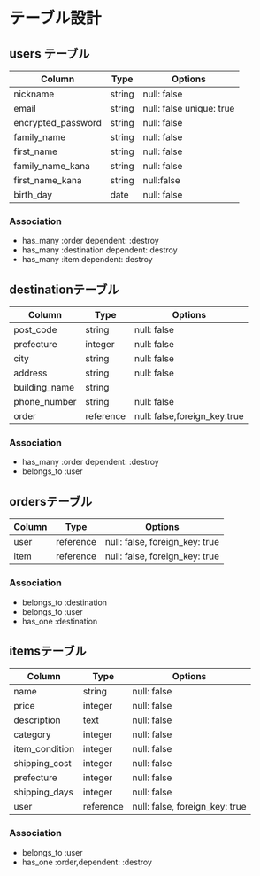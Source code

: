 # テーブル設計

## users テーブル

| Column             | Type   | Options                         |
| ------------------ | ------ | ------------------------------- |
| nickname           | string | null: false                     |
| email              | string | null: false unique: true        |
| encrypted_password | string | null: false                     |
| family_name        | string | null: false                     |
| first_name         | string | null: false                     |
| family_name_kana   | string | null: false                     |
| first_name_kana    | string | null:false                      |
| birth_day          | date   | null: false                     |


### Association

- has_many :order dependent: :destroy
- has_many :destination dependent: destroy
- has_many :item dependent: destroy


## destinationテーブル

| Column             | Type      | Options                      |
| ------------------ | --------- | -----------------------------|
| post_code          | string    | null: false                  |
| prefecture         | integer   | null: false                  |
| city               | string    | null: false                  |
| address            | string    | null: false                  |
| building_name      | string    |                              |
| phone_number       | string    | null: false                  |
| order              | reference | null: false,foreign_key:true |


### Association

- has_many :order dependent: :destroy
- belongs_to :user


## ordersテーブル

| Column             | Type      | Options                        |
| ------------------ | --------- | -------------------------------|
| user               | reference | null: false, foreign_key: true |
| item               | reference | null: false, foreign_key: true |

### Association

- belongs_to :destination
- belongs_to :user
- has_one :destination



## itemsテーブル

| Column             | Type      | Options                        |
| ------------------ | --------- | ------------------------------ |
| name               | string    | null: false                    |
| price              | integer   | null: false                    |
| description        | text      | null: false                    |
| category           | integer   | null: false                    |
| item_condition     | integer   | null: false                    |
| shipping_cost      | integer   | null: false                    |
| prefecture         | integer   | null: false                    |
| shipping_days      | integer   | null: false                    |
| user               | reference | null: false, foreign_key: true |

### Association

- belongs_to :user 
- has_one :order,dependent: :destroy 
